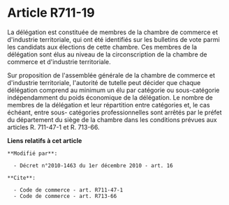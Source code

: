 # Article R711-19

La délégation est constituée de membres de la chambre de commerce et d'industrie territoriale, qui ont été identifiés sur les
bulletins de vote parmi les candidats aux élections de cette chambre. Ces membres de la délégation sont élus au niveau de la
circonscription de la chambre de commerce et d'industrie territoriale. 

Sur proposition de l'assemblée générale de la chambre de commerce et d'industrie territoriale, l'autorité de tutelle peut
décider que chaque délégation comprend au minimum un élu par catégorie ou sous-catégorie indépendamment du poids économique
de la délégation. Le nombre de membres de la délégation et leur répartition entre catégories et, le cas échéant, entre sous-
catégories professionnelles sont arrêtés par le préfet du département du siège de la chambre dans les conditions prévues aux
articles R. 711-47-1 et R. 713-66.

**Liens relatifs à cet article**

	**Modifié par**:

	  - Décret n°2010-1463 du 1er décembre 2010 - art. 16

	**Cite**:

	  - Code de commerce - art. R711-47-1
	  - Code de commerce - art. R713-66
